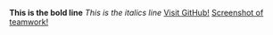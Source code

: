 **This is the bold line**
*This is the italics line*
<This is the blockquote line>
	[Visit GitHub!](https://www.github.com)
[Screenshot of teamwork!](https://github.com/thepintar/phase-0-gps-1/blob/master/SC.png)